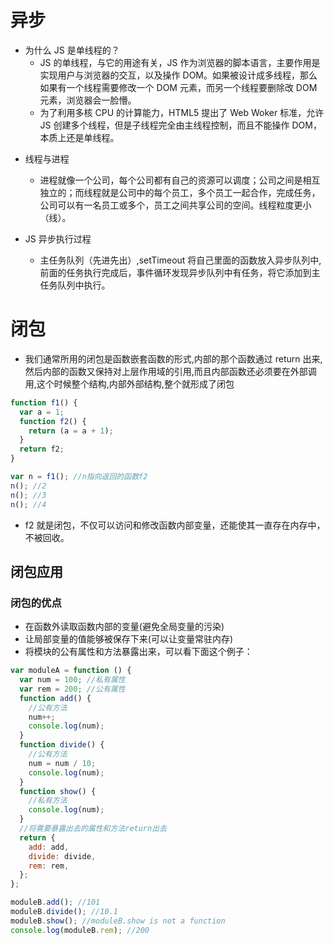 # 异步

- 为什么 JS 是单线程的？
  - JS 的单线程，与它的用途有关，JS 作为浏览器的脚本语言，主要作用是实现用户与浏览器的交互，以及操作 DOM。如果被设计成多线程，那么如果有一个线程需要修改一个 DOM 元素，而另一个线程要删除改 DOM 元素，浏览器会一脸懵。
  - 为了利用多核 CPU 的计算能力，HTML5 提出了 Web Woker 标准，允许 JS 创建多个线程，但是子线程完全由主线程控制，而且不能操作 DOM，本质上还是单线程。

* 线程与进程

  - 进程就像一个公司，每个公司都有自己的资源可以调度；公司之间是相互独立的；而线程就是公司中的每个员工，多个员工一起合作，完成任务，公司可以有一名员工或多个，员工之间共享公司的空间。线程粒度更小（线）。

* JS 异步执行过程
  - 主任务队列（先进先出）,setTimeout 将自己里面的函数放入异步队列中,前面的任务执行完成后，事件循环发现异步队列中有任务，将它添加到主任务队列中执行。

# 闭包

- 我们通常所用的闭包是函数嵌套函数的形式,内部的那个函数通过 return 出来,然后内部的函数又保持对上层作用域的引用,而且内部函数还必须要在外部调用,这个时候整个结构,内部外部结构,整个就形成了闭包

```javascript
function f1() {
  var a = 1;
  function f2() {
    return (a = a + 1);
  }
  return f2;
}

var n = f1(); //n指向返回的函数f2
n(); //2
n(); //3
n(); //4
```

- f2 就是闭包，不仅可以访问和修改函数内部变量，还能使其一直存在内存中，不被回收。

## 闭包应用

### 闭包的优点

- 在函数外读取函数内部的变量(避免全局变量的污染)
- 让局部变量的值能够被保存下来(可以让变量常驻内存)
- 将模块的公有属性和方法暴露出来，可以看下面这个例子：

```javascript
var moduleA = function () {
  var num = 100; //私有属性
  var rem = 200; //公有属性
  function add() {
    //公有方法
    num++;
    console.log(num);
  }
  function divide() {
    //公有方法
    num = num / 10;
    console.log(num);
  }
  function show() {
    //私有方法
    console.log(num);
  }
  //将需要暴露出去的属性和方法return出去
  return {
    add: add,
    divide: divide,
    rem: rem,
  };
};

moduleB.add(); //101
moduleB.divide(); //10.1
moduleB.show(); //moduleB.show is not a function
console.log(moduleB.rem); //200
```
